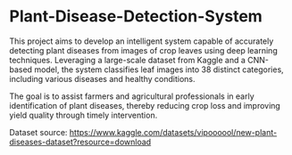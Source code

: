 # Plant-Disease-Detection-System
This project aims to develop an intelligent system capable of accurately detecting plant diseases from images of crop leaves using deep learning techniques. Leveraging a large-scale dataset from Kaggle and a CNN-based model, the system classifies leaf images into 38 distinct categories, including various diseases and healthy conditions.

The goal is to assist farmers and agricultural professionals in early identification of plant diseases, thereby reducing crop loss and improving yield quality through timely intervention.

Dataset source: https://www.kaggle.com/datasets/vipoooool/new-plant-diseases-dataset?resource=download
